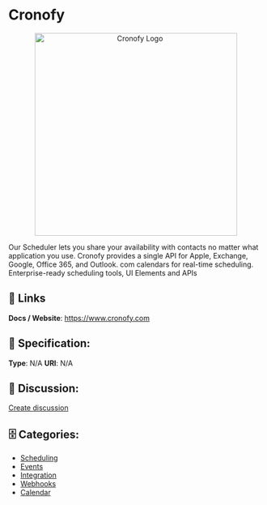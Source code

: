# Cronofy
<p align="center">
    <img width="400" src="https://raw.githubusercontent.com/apis-list/apis-list/main/apis/cronofy/logo_256x256.png" alt="Cronofy Logo"/>
</p>

Our Scheduler lets you share your availability with contacts no matter what application you use. Cronofy provides a single API for Apple, Exchange, Google, Office 365, and Outlook. com calendars for real-time scheduling.  Enterprise-ready scheduling tools, UI Elements and APIs

##  🔗 Links
**Docs / Website**: https://www.cronofy.com

## 🧬 Specification:
**Type**: N/A
**URI**: N/A

## 💬 Discussion:
[Create discussion](https://github.com/apis-list/apis-list/discussions/new)

## 🗄️ Categories:
- [Scheduling](https://github.com/apis-list/apis-list#scheduling)
- [Events](https://github.com/apis-list/apis-list#events)
- [Integration](https://github.com/apis-list/apis-list#integration)
- [Webhooks](https://github.com/apis-list/apis-list#webhooks)
- [Calendar](https://github.com/apis-list/apis-list#calendar)




